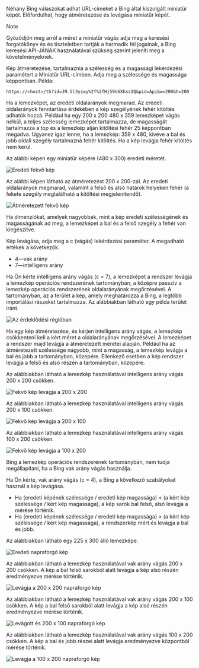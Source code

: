 Néhány Bing válaszokat adhat URL-címeket a Bing által kiszolgált miniatűr képét. Előfordulhat, hogy átméretezése és levágása miniatűr képét. 

> [!NOTE]
> Győződjön meg arról a méret a miniatűr vágás adja meg a keresési forgatókönyv és és tiszteletben tartják a harmadik fél jogainak, a Bing keresési API-JÁNAK használatával szükség szerint jeleníti meg a követelményeknek.


Kép átméretezése, tartalmaznia a szélesség és a magassági lekérdezési paramétert a Miniatűr URL-címben. Adja meg a szélessége és magassága képpontban. Példa:  
  
`https://<host>/th?id=JN.5l3yzwy%2f%2fHj59U6XhssIQ&pid=Api&w=200&h=200`  
  
Ha a lemezképet, az eredeti oldalarányok megmarad. Az eredeti oldalarányok fenntartása érdekében a kép szegélyének fehér kitöltés adhatók hozzá. Például ha egy 200 x 200 480 x 359 lemezképet vágás nélkül, a teljes szélesség lemezképét tartalmazza, de magasságát tartalmazza a top és a lemezkép alján kitöltési fehér 25 képpontban megadva. Ugyanez igaz lenne, ha a lemezkép: 359 x 480, kivéve a bal és jobb oldali szegély tartalmazná fehér kitöltés. Ha a kép levágja fehér kitöltés nem kerül.  

 
Az alábbi képen egy miniatűr képére (480 x 300) eredeti méretét.  
  
![Eredeti fekvő kép](./media/cognitive-services-bing-resize-crop/bing-resize-crop-landscape.PNG)  
  
Az alábbi képen látható az átméretezést 200 x 200-zal. Az eredeti oldalarányok megmarad, valamint a felső és alsó határok helyeken fehér (a fekete szegély megtalálható a kitöltési megjelenítendő).  
  
![Átméretezett fekvő kép](./media/cognitive-services-bing-resize-crop/bing-resize-crop-landscape-resized.PNG)  



Ha dimenziókat, amelyek nagyobbak, mint a kép eredeti szélességének és magasságának ad meg, a lemezképet a bal és a felső szegély a fehér van kiegészítve.  
  
Kép levágása, adja meg a c (vágás) lekérdezési paraméter. A megadható értékek a következők.  
  
- 4&mdash;vak arány  
- 7&mdash;intelligens arány  
  
Ha Ön kérte intelligens arány vágás (c = 7), a lemezképet a rendszer levágja a lemezkép operációs rendszerének tartományban, a középre passzív a lemezkép operációs rendszerének oldalarányának megőrzésével. A tartományban, az a terület a kép, amely meghatározza a Bing, a legtöbb importálási részeket tartalmazza. Az alábbiakban látható egy példa terület iránt.  
  
![Az érdeklődési régióban](./media/cognitive-services-bing-resize-crop/bing-resize-crop-regionofinterest.PNG)

Ha egy kép átméretezése, és kérjen intelligens arány vágás, a lemezkép csökkenteni kell a kért méret a oldalarányának megőrzésével. A lemezképet a rendszer majd levágja a átméretezett méretei alapján. Például ha az átméretezett szélessége nagyobb, mint a magasság, a lemezkép levágja a bal és jobb a tartományban, közepére. Ellenkező esetben a kép rendszer levágja a felső és alsó részén a tartományban, közepére.  
  
 
Az alábbiakban látható a lemezkép használatával intelligens arány vágás 200 x 200 csökken.  
  
![Fekvő kép levágja a 200 x 200](./media/cognitive-services-bing-resize-crop/bing-resize-crop-landscape200x200c7.PNG)
  
Az alábbiakban látható a lemezkép használatával intelligens arány vágás 200 x 100 csökken.  
   
![Fekvő kép levágja a 200 x 100](./media/cognitive-services-bing-resize-crop/bing-resize-crop-landscape200x100c7.PNG)
  
Az alábbiakban látható a lemezkép használatával intelligens arány vágás 100 x 200 csökken.  
  
![Fekvő kép levágja a 100 x 200](./media/cognitive-services-bing-resize-crop/bing-resize-crop-landscape100x200c7.PNG)



Bing a lemezkép operációs rendszerének tartományban, nem tudja megállapítani, ha a Bing vak arány vágás használja.  
  
Ha Ön kérte, vak arány vágás (c = 4), a Bing a következő szabályokat használ a kép levágása.  
  
- Ha (eredeti képének szélessége / eredeti kép magassága) < (a kért kép szélessége / kért kép magassága), a kép sarok bal felső, alsó levágja a mérése történik.  
- Ha (eredeti képének szélessége / eredeti kép magassága) > (a kért kép szélessége / kért kép magassága), a rendszerkép mért és levágja a bal és jobb.  



Az alábbiakban látható egy 225 x 300 álló lemezképe.  
  
![Eredeti napraforgó kép](./media/cognitive-services-bing-resize-crop/bing-resize-crop-sunflower.PNG)
  
Az alábbiakban látható a lemezkép használatával vak arány vágás 200 x 200 csökken. A kép a bal felső sarokból alatt levágja a kép alsó részén eredményezve mérése történik.  
  
![Levágja a 200 x 200 napraforgó kép](./media/cognitive-services-bing-resize-crop/bing-resize-crop-sunflower200x200c4.PNG)
  
Az alábbiakban látható a lemezkép használatával vak arány vágás 200 x 100 csökken. A kép a bal felső sarokból alatt levágja a kép alsó részén eredményezve mérése történik.  
  
![Levágott és 200 x 100 napraforgó kép](./media/cognitive-services-bing-resize-crop/bing-resize-crop-sunflower200x100c4.PNG)
  
Az alábbiakban látható a lemezkép használatával vak arány vágás 100 x 200 csökken. A kép a bal és jobb részei alatt levágja eredményezve központból mérése történik.  
  
![Levágja a 100 x 200 napraforgó kép](./media/cognitive-services-bing-resize-crop/bing-resize-crop-sunflower100x200c4.PNG)

